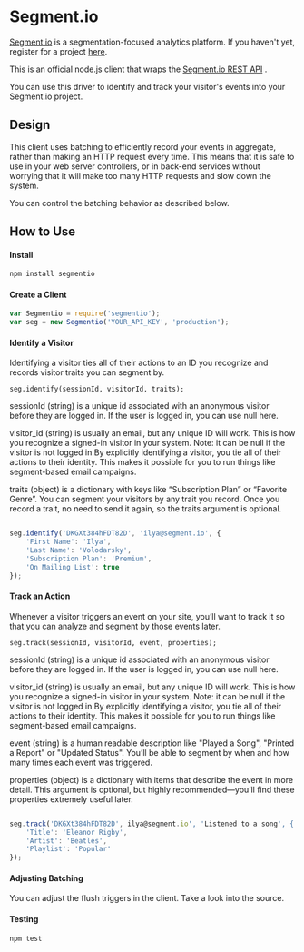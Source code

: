 # Segment.io

[Segment.io](https://segment.io) is a segmentation-focused analytics platform. If you haven't yet,
register for a project [here](https://segment.io).

This is an official node.js client that wraps the [Segment.io REST API](https://segment.io/docs) .

You can use this driver to identify and track your visitor's events into your Segment.io project.

## Design

This client uses batching to efficiently record your events in aggregate, rather than making an HTTP
request every time. This means that it is safe to use in your web server controllers, or in back-end services
without worrying that it will make too many HTTP requests and slow down the system.

You can control the batching behavior as described below.

## How to Use

#### Install

```javascript
npm install segmentio
```
#### Create a Client

```javascript
var Segmentio = require('segmentio');
var seg = new Segmentio('YOUR_API_KEY', 'production');
```

#### Identify a Visitor

Identifying a visitor ties all of their actions to an ID you recognize and records visitor traits you can segment by.

```
seg.identify(sessionId, visitorId, traits);
```

sessionId (string) is a unique id associated with an anonymous visitor before they are logged in. If the user
is logged in, you can use null here.

visitor_id (string) is usually an email, but any unique ID will work. This is how you recognize a signed-in visitor
in your system. Note: it can be null if the visitor is not logged in.By explicitly identifying a visitor, you tie all of
their actions to their identity. This makes it possible for you to run things like segment-based email campaigns.

traits (object) is a dictionary with keys like “Subscription Plan” or “Favorite Genre”. You can segment your visitors by any trait you record. Once you record a trait, no need to send it again, so the traits argument is optional.

```javascript

seg.identify('DKGXt384hFDT82D', 'ilya@segment.io', {
    'First Name': 'Ilya',
    'Last Name': 'Volodarsky',
    'Subscription Plan': 'Premium',
    'On Mailing List': true
});

```

#### Track an Action

Whenever a visitor triggers an event on your site, you’ll want to track it so that you can analyze and segment by those events later.

```
seg.track(sessionId, visitorId, event, properties);
```

sessionId (string) is a unique id associated with an anonymous visitor before they are logged in. If the user
is logged in, you can use null here.

visitor_id (string) is usually an email, but any unique ID will work. This is how you recognize a signed-in visitor
in your system. Note: it can be null if the visitor is not logged in.By explicitly identifying a visitor, you tie all of
their actions to their identity. This makes it possible for you to run things like segment-based email campaigns.

event (string) is a human readable description like "Played a Song", "Printed a Report" or "Updated Status". You’ll be able to segment by when and how many times each event was triggered.

properties (object) is a dictionary with items that describe the event in more detail. This argument is optional, but highly recommended—you’ll find these properties extremely useful later.

```javascript

seg.track('DKGXt384hFDT82D', ilya@segment.io', 'Listened to a song', {
    'Title': 'Eleanor Rigby',
    'Artist': 'Beatles',
    'Playlist': 'Popular'
});

```

#### Adjusting Batching

You can adjust the flush triggers in the client. Take a look into the source.

#### Testing

```javascript
npm test
```
